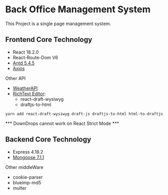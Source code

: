 # Back Office Management System
This Project is a single page management system.

## Frontend Core Technology
* React 18.2.0
* React-Route-Dom V6
* [Antd 5.4.5](https://ant.design/)
* [Axios](https://github.com/axios/axios)

Other API
* [WeatherAPI](https://www.weatherapi.com/)
* [RichText Editor](https://github.com/jpuri/react-draft-wysiwyg): 
    * react-draft-wysiwyg
    * draftjs-to-html
```
yarn add react-draft-wysiwyg draft-js draftjs-to-html html-to-draftjs
```
*** DownDrops cannot work on React Strict Mode ***

## Backend Core Technology
* Express 4.18.2
* [Mongoose 7.1.1](https://mongoosejs.com/)

Other middleWare
* cookie-parser
* blueimp-md5
* multer





